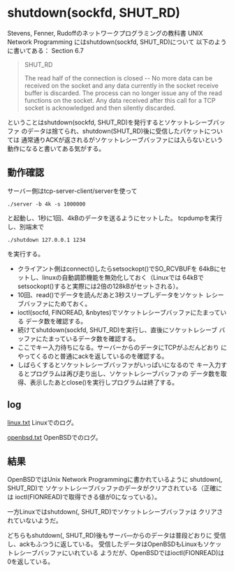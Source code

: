 # shutdown(sockfd, SHUT_RD)

Stevens, Fenner, Rudoffのネットワークプログラミングの教科書
UNIX Network Programming にはshutdown(sockfd, SHUT_RD)について
以下のように書いてある： Section 6.7

> SHUT_RD
>
> The read half of the connection is closed -- No more data can
> be received on the socket and any data currently in the socket
> receive buffer is discarded.  The process can no longer issue
> any of the read functions on the socket.  Any data received
> after this call for a TCP socket is acknowledged and then silently
> discarded.

ということはshutdown(sockfd, SHUT_RD)を発行するとソケットレシーブバッファ
のデータは捨てられ、shutdown(SHUT_RD)後に受信したパケットについては
通常通りACKが返されるがソケットレシーブバッファには入らないという
動作になると書いてある気がする。

## 動作確認

サーバー側はtcp-server-client/serverを使って

```
./server -b 4k -s 1000000
```

と起動し、1秒に1回、4kBのデータを送るようにセットした。
tcpdumpを実行し、別端末で

```
./shutdown 127.0.0.1 1234
```

を実行する。

- クライアント側はconnect()したらsetsockopt()でSO_RCVBUFを
64kBにセットし、linuxの自動調節機能を無効化しておく（Linuxでは
64kBでsetsockopt()すると実際には2倍の128kBがセットされる）。
- 10回、read()でデータを読んだあと3秒スリープしデータをソケット
レシーブバッファにためておく。
- ioctl(socfd, FINOREAD, &nbytes)でソケットレシーブバッファにたまっている
データ数を確認する。
- 続けてshutdown(sockfd, SHUT_RD)を実行し、直後にソケットレシーブ
バッファにたまっているデータ数を確認する。
- ここでキー入力待ちになる。サーバーからのデータにTCPがふだんどおり
にやってくるのと普通にackを返しているのを確認する。
- しばらくするとソケットレシーブバッファがいっぱいになるので
キー入力するとプログラムは再び走り出し、ソケットレシーブバッファの
データ数を取得、表示したあとclose()を実行しプログラムは終了する。

## log

[linux.txt](linux.txt) Linuxでのログ。

[openbsd.txt](openbsd.txt) OpenBSDでのログ。

## 結果

OpenBSDではUnix Network Programmingに書かれているように
shutdown(, SHUT_RD)で
ソケットレシーブバッファのデータがクリアされている（正確には
ioctl(FIONREAD)で取得できる値が0になっている）。

一方Linuxではshutdown(, SHUT_RD)でソケットレシーブバッファは
クリアされていないようだ。

どちらもshutdown(, SHUT_RD)後もサーバ―からのデータは普段どおりに
受信し、ackもふつうに返している。
受信したデータはOpenBSDもLinuxもソケットレシーブバッファにいれている
ようだが、OpenBSDではioctl(FIONREAD)は0を返している。
